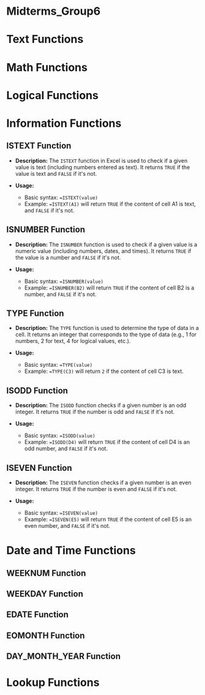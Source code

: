 # Midterms_Group6

# Text Functions

# Math Functions

# Logical Functions

# Information Functions
## ISTEXT Function
- **Description:** The `ISTEXT` function in Excel is used to check if a given value is text (including numbers entered as text). It returns `TRUE` if the value is text and `FALSE` if it's not.

- **Usage:**
  - Basic syntax: `=ISTEXT(value)`
  - Example: `=ISTEXT(A1)` will return `TRUE` if the content of cell A1 is text, and `FALSE` if it's not.
  
## ISNUMBER Function
- **Description:** The `ISNUMBER` function is used to check if a given value is a numeric value (including numbers, dates, and times). It returns `TRUE` if the value is a number and `FALSE` if it's not.

- **Usage:**
  - Basic syntax: `=ISNUMBER(value)`
  - Example: `=ISNUMBER(B2)` will return `TRUE` if the content of cell B2 is a number, and `FALSE` if it's not.

## TYPE Function
- **Description:** The `TYPE` function is used to determine the type of data in a cell. It returns an integer that corresponds to the type of data (e.g., 1 for numbers, 2 for text, 4 for logical values, etc.).

- **Usage:**
  - Basic syntax: `=TYPE(value)`
  - Example: `=TYPE(C3)` will return `2` if the content of cell C3 is text.

## ISODD Function
- **Description:** The `ISODD` function checks if a given number is an odd integer. It returns `TRUE` if the number is odd and `FALSE` if it's not.

- **Usage:**
  - Basic syntax: `=ISODD(value)`
  - Example: `=ISODD(D4)` will return `TRUE` if the content of cell D4 is an odd number, and `FALSE` if it's not.

## ISEVEN Function
- **Description:** The `ISEVEN` function checks if a given number is an even integer. It returns `TRUE` if the number is even and `FALSE` if it's not.

- **Usage:**
  - Basic syntax: `=ISEVEN(value)`
  - Example: `=ISEVEN(E5)` will return `TRUE` if the content of cell E5 is an even number, and `FALSE` if it's not.
 
# Date and Time Functions
## WEEKNUM Function

## WEEKDAY Function

## EDATE Function

## EOMONTH Function

## DAY_MONTH_YEAR Function

# Lookup Functions
